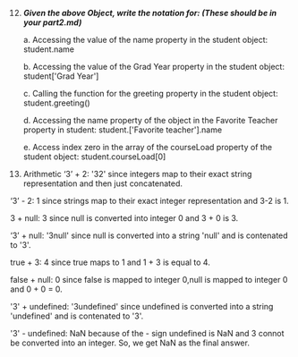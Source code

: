 12. ***Given the above Object, write the notation for:  (These should be in your part2.md)***
    
    a. Accessing the value of the name property in the student object: student.name
    
    b. Accessing the value of the Grad Year property in the student object: student['Grad Year']
    
    c. Calling the function for the greeting property in the student object: student.greeting()
    
    d. Accessing the name property of the object in the Favorite Teacher property in student: student.['Favorite teacher'].name
    
    e. Access index zero in the array of the courseLoad property of the student object: student.courseLoad[0]

13. Arithmetic
   ‘3’ + 2: '32' since integers map to their exact string representation and then just concatenated.

   ‘3’ - 2: 1 since strings map to their exact integer representation and 3-2 is 1.
   
   3 + null: 3 since null is converted into integer 0 and 3 + 0 is 3.
   
   ‘3’ + null: '3null' since null is converted into a string 'null' and is contenated to '3'.
   
   true + 3: 4 since true maps to 1 and 1 + 3 is equal to 4. 
   
   false + null: 0 since false is mapped to integer 0,null is mapped to integer 0 and 0 + 0 = 0.
   
   '3' + undefined: '3undefined' since undefined is converted into a string 'undefined' and is contenated to '3'. 
   
   '3' - undefined: NaN because of the - sign undefined is NaN and 3 connot be converted into an integer. So, we get NaN as the final answer.
